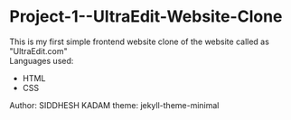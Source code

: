 # Project-1--UltraEdit-Website-Clone
This is my first simple frontend website clone of the website called as "UltraEdit.com"
<br>
Languages used: 
<ul>
  <li>
    HTML
  </li>
  <li>
    CSS
  </li>
</ul>
Author: SIDDHESH KADAM
theme: jekyll-theme-minimal
